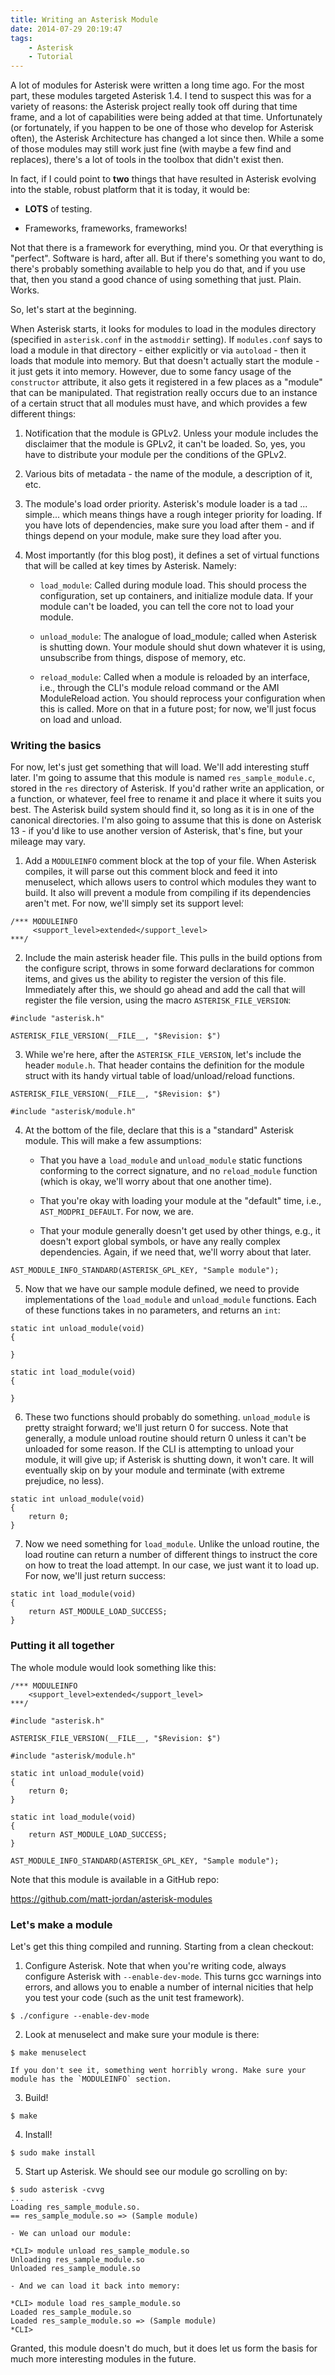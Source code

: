 ```yaml
---
title: Writing an Asterisk Module
date: 2014-07-29 20:19:47
tags:
    - Asterisk
    - Tutorial
---
```


A lot of modules for Asterisk were written a long time ago. For the most part, these modules targeted Asterisk 1.4. I tend to suspect this was for a variety of reasons: the Asterisk project really took off during that time frame, and a lot of capabilities were being added at that time. Unfortunately (or fortunately, if you happen to be one of those who develop for Asterisk often), the Asterisk Architecture has changed a lot since then. While a some of those modules may still work just fine (with maybe a few find and replaces), there's a lot of tools in the toolbox that didn't exist then.

In fact, if I could point to <strong>two</strong> things that have resulted in Asterisk evolving into the stable, robust platform that it is today, it would be:

* **LOTS** of testing.

* Frameworks, frameworks, frameworks!

Not that there is a framework for everything, mind you. Or that everything is "perfect". Software is hard, after all. But if there's something you want to do, there's probably something available to help you do that, and if you use that, then you stand a good chance of using something that just. Plain. Works.

So, let's start at the beginning.

When Asterisk starts, it looks for modules to load in the modules directory (specified in `asterisk.conf` in the `astmoddir` setting). If `modules.conf` says to load a module in that directory - either explicitly or via `autoload` - then it loads that module into memory. But that doesn't actually start the module - it just gets it into memory. However, due to some fancy usage of the `constructor` attribute, it also gets it registered in a few places as a "module" that can be manipulated. That registration really occurs due to an instance of a certain struct that all modules must have, and which provides a few different things:

1. Notification that the module is GPLv2. Unless your module includes the disclaimer that the module is GPLv2, it can't be loaded. So, yes, you have to distribute your module per the conditions of the GPLv2.

2. Various bits of metadata - the name of the module, a description of it, etc.

3. The module's load order priority. Asterisk's module loader is a tad ... simple... which means things have a rough integer priority for loading. If you have lots of dependencies, make sure you load after them - and if things depend on your module, make sure they load after you.

4. Most importantly (for this blog post), it defines a set of virtual functions that will be called at key times by Asterisk. Namely:

    - `load_module`: Called during module load. This should process the configuration, set up containers, and initialize module data. If your module can't be loaded, you can tell the core not to load your module.

    - `unload_module`: The analogue of load_module; called when Asterisk is shutting down. Your module should shut down whatever it is using, unsubscribe from things, dispose of memory, etc.

    - `reload_module`: Called when a module is reloaded by an interface, i.e., through the CLI's module reload command or the AMI ModuleReload action. You should reprocess your configuration when this is called. More on that in a future post; for now, we'll just focus on load and unload.

### Writing the basics

For now, let's just get something that will load. We'll add interesting stuff later. I'm going to assume that this module is named `res_sample_module.c`, stored in the `res` directory of Asterisk. If you'd rather write an application, or a function, or whatever, feel free to rename it and place it where it suits you best. The Asterisk build system should find it, so long as it is in one of the canonical directories. I'm also going to assume that this is done on Asterisk 13 - if you'd like to use another version of Asterisk, that's fine, but your mileage may vary.

1. Add a `MODULEINFO` comment block at the top of your file. When Asterisk compiles, it will parse out this comment block and feed it into menuselect, which allows users to control which modules they want to build. It also will prevent a module from compiling if its dependencies aren't met. For now, we'll simply set its support level:
```
/*** MODULEINFO
     <support_level>extended</support_level>
***/
```

2. Include the main asterisk header file. This pulls in the build options from the configure script, throws in some forward declarations for common items, and gives us the ability to register the version of this file. Immediately after this, we should go ahead and add the call that will register the file version, using the macro `ASTERISK_FILE_VERSION`:
```
#include "asterisk.h"
    
ASTERISK_FILE_VERSION(__FILE__, "$Revision: $")
```

3. While we're here, after the `ASTERISK_FILE_VERSION`, let's include the header `module.h`. That header contains the definition for the module struct with its handy virtual table of load/unload/reload functions.
```
ASTERISK_FILE_VERSION(__FILE__, "$Revision: $")
    
#include "asterisk/module.h"
```

4. At the bottom of the file, declare that this is a "standard" Asterisk module. This will make a few assumptions:

    - That you have a `load_module` and `unload_module` static functions conforming to the correct signature, and no `reload_module` function (which is okay, we'll worry about that one another time).

    - That you're okay with loading your module at the "default" time, i.e., `AST_MODPRI_DEFAULT`. For now, we are.

    - That your module generally doesn't get used by other things, e.g., it doesn't export global symbols, or have any really complex dependencies. Again, if we need that, we'll worry about that later.
```
AST_MODULE_INFO_STANDARD(ASTERISK_GPL_KEY, "Sample module");
```

5. Now that we have our sample module defined, we need to provide implementations of the `load_module` and `unload_module` functions. Each of these functions takes in no parameters, and returns an `int`:
```
static int unload_module(void)
{
    
}

static int load_module(void)
{
    
}
```

6. These two functions should probably do something. `unload_module` is pretty straight forward; we'll just return 0 for success. Note that generally, a module unload routine should return 0 unless it can't be unloaded for some reason. If the CLI is attempting to unload your module, it will give up; if Asterisk is shutting down, it won't care. It will eventually skip on by your module and terminate (with extreme prejudice, no less).
```
static int unload_module(void)
{
    return 0;
}
```

7. Now we need something for `load_module`. Unlike the unload routine, the load routine can return a number of different things to instruct the core on how to treat the load attempt. In our case, we just want it to load up. For now, we'll just return success:
```
static int load_module(void)
{
    return AST_MODULE_LOAD_SUCCESS;
}
```

### Putting it all together

The whole module would look something like this:

```
/*** MODULEINFO
    <support_level>extended</support_level>
***/
    
#include "asterisk.h"
    
ASTERISK_FILE_VERSION(__FILE__, "$Revision: $")
    
#include "asterisk/module.h"
     
static int unload_module(void)
{
    return 0;
}
    
static int load_module(void)
{
    return AST_MODULE_LOAD_SUCCESS;
}
    
AST_MODULE_INFO_STANDARD(ASTERISK_GPL_KEY, "Sample module");
```

Note that this module is available in a GitHub repo:

https://github.com/matt-jordan/asterisk-modules

### Let's make a module

Let's get this thing compiled and running. Starting from a clean checkout:

1. Configure Asterisk. Note that when you're writing code, always configure Asterisk with `--enable-dev-mode`. This turns gcc warnings into errors, and allows you to enable a number of internal nicities that help you test your code (such as the unit test framework).
```
$ ./configure --enable-dev-mode
```

2. Look at menuselect and make sure your module is there:
```
$ make menuselect
```

    If you don't see it, something went horribly wrong. Make sure your module has the `MODULEINFO` section.

3. Build!
```
$ make
```

4. Install!
```
$ sudo make install
```

5. Start up Asterisk. We should see our module go scrolling on by:
```
$ sudo asterisk -cvvg
...
Loading res_sample_module.so.
== res_sample_module.so => (Sample module)
```

    - We can unload our module:
```
*CLI> module unload res_sample_module.so 
Unloading res_sample_module.so
Unloaded res_sample_module.so
```

    - And we can load it back into memory:
```
*CLI> module load res_sample_module.so
Loaded res_sample_module.so
Loaded res_sample_module.so => (Sample module)
*CLI>
```

Granted, this module doesn't do much, but it does let us form the basis for much more interesting modules in the future.
